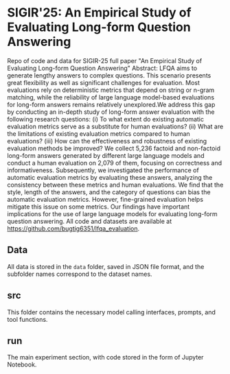 # SIGIR'25: An Empirical Study of Evaluating Long-form Question Answering
Repo of code and data for SIGIR-25 full paper "An Empirical Study of Evaluating Long-form Question Answering"
Abstract: LFQA aims to generate lengthy answers to complex questions. This scenario presents great flexibility as well as significant challenges for evaluation. 
Most evaluations rely on deterministic metrics that depend on string or n-gram matching, while the reliability of large language model-based evaluations for long-form answers remains relatively unexplored.We address this gap by conducting an in-depth study of long-form answer evaluation with the following research questions: (i) To what extent do existing automatic evaluation metrics serve as a substitute for human evaluations? (ii) What are the limitations of existing evaluation metrics compared to human evaluations? (iii) How can the effectiveness and robustness of existing evaluation methods be improved? We collect 5,236 factoid and non-factoid long-form answers generated by different large language models and conduct a human evaluation on 2,079 of them, focusing on correctness and informativeness. Subsequently, we investigated the performance of automatic evaluation metrics by evaluating these answers, analyzing the consistency between these metrics and human evaluations. We find that the style, length of the answers, and the category of questions can bias the automatic evaluation metrics. However, fine-grained evaluation helps mitigate this issue on some metrics. Our findings have important implications for the use of large language models for evaluating long-form question answering.
All code and datasets are available at https://github.com/bugtig6351/lfqa_evaluation.
## Data
All data is stored in the `data` folder, saved in JSON file format, and the subfolder names correspond to the dataset names.
## src
This folder contains the necessary model calling interfaces, prompts, and tool functions.
## run
The main experiment section, with code stored in the form of Jupyter Notebook.
